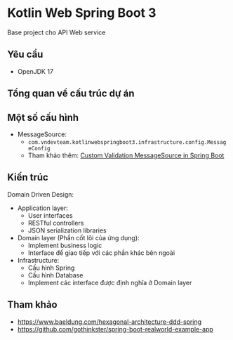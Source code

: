 # Kotlin Web Spring Boot 3

Base project cho API Web service

## Yêu cầu

- OpenJDK 17

## Tổng quan về cấu trúc dự án

## Một số cấu hình

- MessageSource:
  - `com.vndevteam.kotlinwebspringboot3.infrastructure.config.MessageConfig`
  - Tham khảo thêm: [Custom Validation MessageSource in Spring Boot](https://www.baeldung.com/spring-custom-validation-message-source)

## Kiến trúc
Domain Driven Design:
- Application layer:
  - User interfaces
  - RESTful controllers
  - JSON serialization libraries
- Domain layer (Phần cốt lõi của ứng dụng):
  - Implement business logic
  - Interface để giao tiếp với các phần khác bên ngoài
- Infrastructure:
  - Cấu hình Spring
  - Cấu hình Database
  - Implement các interface được định nghĩa ở Domain layer

## Tham khảo

- https://www.baeldung.com/hexagonal-architecture-ddd-spring
- https://github.com/gothinkster/spring-boot-realworld-example-app
